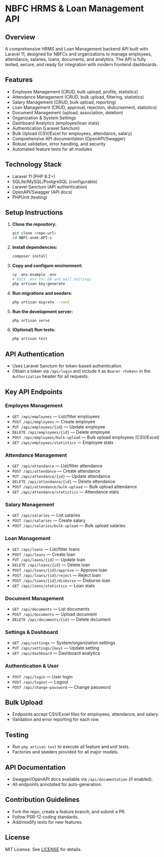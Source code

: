 # NBFC HRMS & Loan Management API

## Overview

A comprehensive HRMS and Loan Management backend API built with Laravel 11, designed for NBFCs and organizations to manage employees, attendance, salaries, loans, documents, and analytics. The API is fully tested, secure, and ready for integration with modern frontend dashboards.

## Features

-   Employee Management (CRUD, bulk upload, profile, statistics)
-   Attendance Management (CRUD, bulk upload, filtering, statistics)
-   Salary Management (CRUD, bulk upload, reporting)
-   Loan Management (CRUD, approval, rejection, disbursement, statistics)
-   Document Management (upload, association, deletion)
-   Organization & System Settings
-   Dashboard Analytics (employee/loan stats)
-   Authentication (Laravel Sanctum)
-   Bulk Upload (CSV/Excel for employees, attendance, salary)
-   Comprehensive API documentation (OpenAPI/Swagger)
-   Robust validation, error handling, and security
-   Automated feature tests for all modules

## Technology Stack

-   Laravel 11 (PHP 8.2+)
-   SQLite/MySQL/PostgreSQL (configurable)
-   Laravel Sanctum (API authentication)
-   OpenAPI/Swagger (API docs)
-   PHPUnit (testing)

## Setup Instructions

1. **Clone the repository:**
    ```bash
    git clone <repo-url>
    cd NBFC-anek-API-s
    ```
2. **Install dependencies:**
    ```bash
    composer install
    ```
3. **Copy and configure environment:**
    ```bash
    cp .env.example .env
    # Edit .env for DB and mail settings
    php artisan key:generate
    ```
4. **Run migrations and seeders:**
    ```bash
    php artisan migrate --seed
    ```
5. **Run the development server:**
    ```bash
    php artisan serve
    ```
6. **(Optional) Run tests:**
    ```bash
    php artisan test
    ```

## API Authentication

-   Uses Laravel Sanctum for token-based authentication.
-   Obtain a token via `/api/login` and include it as `Bearer <token>` in the `Authorization` header for all requests.

## Key API Endpoints

### Employee Management

-   `GET /api/employees` — List/filter employees
-   `POST /api/employees` — Create employee
-   `PUT /api/employees/{id}` — Update employee
-   `DELETE /api/employees/{id}` — Delete employee
-   `POST /api/employees/bulk-upload` — Bulk upload employees (CSV/Excel)
-   `GET /api/employees/statistics` — Employee stats

### Attendance Management

-   `GET /api/attendance` — List/filter attendance
-   `POST /api/attendance` — Create attendance
-   `PUT /api/attendance/{id}` — Update attendance
-   `DELETE /api/attendance/{id}` — Delete attendance
-   `POST /api/attendance/bulk-upload` — Bulk upload attendance
-   `GET /api/attendance/statistics` — Attendance stats

### Salary Management

-   `GET /api/salaries` — List salaries
-   `POST /api/salaries` — Create salary
-   `POST /api/salaries/bulk-upload` — Bulk upload salaries

### Loan Management

-   `GET /api/loans` — List/filter loans
-   `POST /api/loans` — Create loan
-   `PUT /api/loans/{id}` — Update loan
-   `DELETE /api/loans/{id}` — Delete loan
-   `POST /api/loans/{id}/approve` — Approve loan
-   `POST /api/loans/{id}/reject` — Reject loan
-   `POST /api/loans/{id}/disburse` — Disburse loan
-   `GET /api/loans/statistics` — Loan stats

### Document Management

-   `GET /api/documents` — List documents
-   `POST /api/documents` — Upload document
-   `DELETE /api/documents/{id}` — Delete document

### Settings & Dashboard

-   `GET /api/settings` — System/organization settings
-   `PUT /api/settings/{key}` — Update setting
-   `GET /api/dashboard` — Dashboard analytics

### Authentication & User

-   `POST /api/login` — User login
-   `POST /api/logout` — Logout
-   `POST /api/change-password` — Change password

## Bulk Upload

-   Endpoints accept CSV/Excel files for employees, attendance, and salary.
-   Validation and error reporting for each row.

## Testing

-   Run `php artisan test` to execute all feature and unit tests.
-   Factories and seeders provided for all major models.

## API Documentation

-   Swagger/OpenAPI docs available via `/api/documentation` (if enabled).
-   All endpoints annotated for auto-generation.

## Contribution Guidelines

-   Fork the repo, create a feature branch, and submit a PR.
-   Follow PSR-12 coding standards.
-   Add/modify tests for new features.

## License

MIT License. See [LICENSE](LICENSE) for details.
